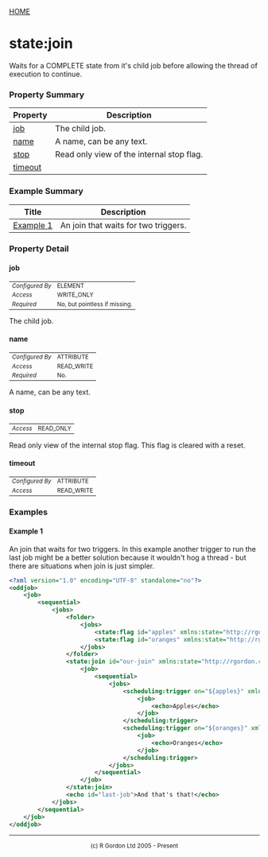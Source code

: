 [HOME](../../../README.md)
# state:join

Waits for a COMPLETE state from it's child job before allowing
the thread of execution to continue.



### Property Summary

| Property | Description |
| -------- | ----------- |
| [job](#propertyjob) | The child job. | 
| [name](#propertyname) | A name, can be any text. | 
| [stop](#propertystop) | Read only view of the internal stop flag. | 
| [timeout](#propertytimeout) |  | 


### Example Summary

| Title | Description |
| ----- | ----------- |
| [Example 1](#example1) | An join that waits for two triggers. |


### Property Detail
#### job <a name="propertyjob"></a>

<table style='font-size:smaller'>
      <tr><td><i>Configured By</i></td><td>ELEMENT</td></tr>
      <tr><td><i>Access</i></td><td>WRITE_ONLY</td></tr>
      <tr><td><i>Required</i></td><td>No, but pointless if missing.</td></tr>
</table>

The child job.

#### name <a name="propertyname"></a>

<table style='font-size:smaller'>
      <tr><td><i>Configured By</i></td><td>ATTRIBUTE</td></tr>
      <tr><td><i>Access</i></td><td>READ_WRITE</td></tr>
      <tr><td><i>Required</i></td><td>No.</td></tr>
</table>

A name, can be any text.

#### stop <a name="propertystop"></a>

<table style='font-size:smaller'>
      <tr><td><i>Access</i></td><td>READ_ONLY</td></tr>
</table>

Read only view of the internal stop flag.
This flag is cleared with a reset.

#### timeout <a name="propertytimeout"></a>

<table style='font-size:smaller'>
      <tr><td><i>Configured By</i></td><td>ATTRIBUTE</td></tr>
      <tr><td><i>Access</i></td><td>READ_WRITE</td></tr>
</table>




### Examples
#### Example 1 <a name="example1"></a>

An join that waits for two triggers. In this example another trigger
to run the last job might be a better solution because it wouldn't hog
a thread - but there are situations when join is just simpler.

```xml
<?xml version="1.0" encoding="UTF-8" standalone="no"?>
<oddjob>
    <job>
        <sequential>
            <jobs>
                <folder>
                    <jobs>
                        <state:flag id="apples" xmlns:state="http://rgordon.co.uk/oddjob/state"/>
                        <state:flag id="oranges" xmlns:state="http://rgordon.co.uk/oddjob/state"/>
                    </jobs>
                </folder>
                <state:join id="our-join" xmlns:state="http://rgordon.co.uk/oddjob/state">
                    <job>
                        <sequential>
                            <jobs>
                                <scheduling:trigger on="${apples}" xmlns:scheduling="http://rgordon.co.uk/oddjob/scheduling">
                                    <job>
                                        <echo>Apples</echo>
                                    </job>
                                </scheduling:trigger>
                                <scheduling:trigger on="${oranges}" xmlns:scheduling="http://rgordon.co.uk/oddjob/scheduling">
                                    <job>
                                        <echo>Oranges</echo>
                                    </job>
                                </scheduling:trigger>
                            </jobs>
                        </sequential>
                    </job>
                </state:join>
                <echo id="last-job">And that's that!</echo>
            </jobs>
        </sequential>
    </job>
</oddjob>

```



-----------------------

<div style='font-size: smaller; text-align: center;'>(c) R Gordon Ltd 2005 - Present</div>

